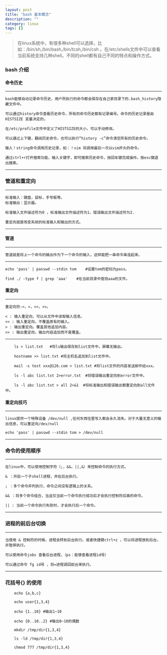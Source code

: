 ```yaml
---
layout: post
title: "bash 基本概念"
description: ""
category: linux
tags: []
---
```


> 在linux系统中，有很多种shell可以选择，比如：/bin/sh,/bin/bash,/bin/tcsh,/bin/csh 。在/etc/shells文件中可以查看当前系统支持几种shell。不同的shell都有自己不同的特点和操作方式。


### bash 介绍

#### 命令历史

---

    bash能够自动记录命令历史，用户所执行的命令都会保存在自己家目录下的.bash_history隐藏文件中。

    可以通过history命令查看历史命令，所有的命令历史都有记录编号。命令的历史记录是由HISTSIZE 变量决定的。

    在/etc/profile文件中定义了HISTSIZE的大小，可以手动修改。

    可以通过上下键，翻阅历史命令，也可以执行“history -c”命令清空所有的历史命令。

    输入！string命令调用历史记录，如：！vim 将调用最后一次以vim开头的命令。

    通过ctrl+r打开搜索功能，输入关键字，即可搜索历史命令，按回车键完成操作。按esc键退出搜素。

---

### 管道和重定向

---

    标准输入：键盘，鼠标，手写板等。
    标准输出：显示器。

    标准输入文件描述符为0 ，标准输出文件描述符为1，错误输出文件描述符为2.

    重定向就是改变系统的标准输入和输出的方式。

---

#### 管道

---

    管道就是将上一个命令的输出作为下一个命令的输入，这样能把一串命令串连起来。

---

```
echo 'pass' | passwd --stdin tom    #设置tom的密码为pass。

find ./ -type f | grep 'aaa'    #在当前目录中查找aaa的文件。
```

#### 重定向

---
   
    重定向符:<，>，<<，>>。

    < : 输入重定向，可以从文件中读取输入信息。
    << : 输入重定向，不覆盖原有的输入。
    > : 输出重定向。覆盖其他追加内容。
    >> : 输出重定向，输出内容追加而不是覆盖。

---

```
    ls > list.txt   #将ls输出保存到list文件中，屏幕无输出。
    
    hostname >> list.txt #将主机名追加到list文件中。
    
    mail -s test xxx@126.com < list.txt #将list文件的内容发送邮件给xxx。
    
    ls -l abc list.txt 2>error.txt  #将错误输出重定向到error文件中。
    
    ls -l abc list.txt > all 2>&1  #将标准输出和错误输出都重定向到all文件中。

```

#### 重定向技巧

---
    linux提供一个特殊设备 /dev/null ,任何东西往里写入都会永久消失。对于大量无意义的输出信息，可以重定向/dev/null

    echo 'pass' | passwd --stdin tom > /dev/null

---    

### 命令的使用顺序

---
    在linux中，可以使用控制字符（;，&&，||,&）来控制命令的执行方式。

    & ：开启一个子shell进程，并在后台执行。
   
    ; ：多个命令并列执行，命令之间没有逻辑上的关系。
   
    && ：将多个命令组合，当且仅当前一个命令执行成功后才会执行控制符后面的命令。
   
    || : 当前一个命令执行失败时，才会执行后一个命令。

---

### 进程的前后台切换

---

    当使用 & 控制符的时候，进程会转到后台执行。或者快捷键ctrl+z ，可以将进程放到后台，并暂停执行。

    可以使用命令jobs 查看后台进程，（ps：能够查看进程id号）

    可以通过命令 fg id号 ，将=进程调回前台来执行。

---

### 花括号{} 的使用

```
    echo {a,b,c}

    echo user{1,3,4}

    echo {1..10} #输出1~10

    echo {0..10..2} #输出0~10的偶数

    mkdir /tmp/dir{1,3,4}

    ls -ld /tmp/dir{1,3,4}

    chmod 777 /tmp/dir{1,3,4}

```







    

